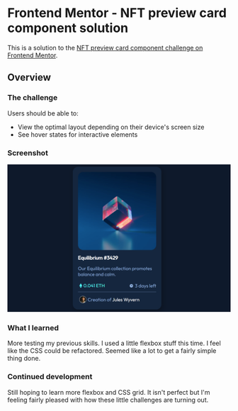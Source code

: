 # Frontend Mentor - NFT preview card component solution

This is a solution to the [NFT preview card component challenge on Frontend Mentor](https://www.frontendmentor.io/challenges/nft-preview-card-component-SbdUL_w0U). 

## Overview

### The challenge

Users should be able to:

- View the optimal layout depending on their device's screen size
- See hover states for interactive elements

### Screenshot

![](./complete/complete.png)

### What I learned

More testing my previous skills. I used a little flexbox stuff this time. I feel like the CSS could be refactored. Seemed like a lot to get a fairly simple thing done.

### Continued development

Still hoping to learn more flexbox and CSS grid. It isn't perfect but I'm feeling fairly pleased with how these little challenges are turning out.